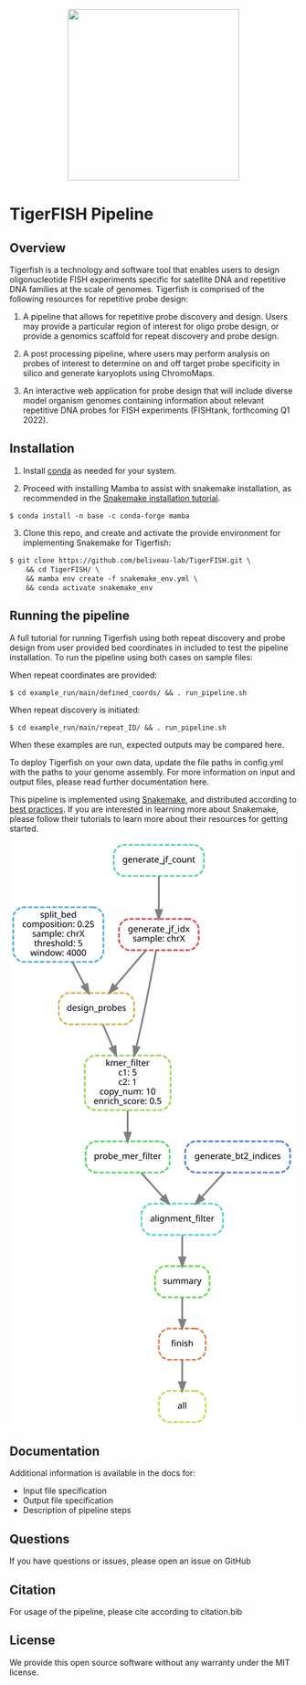 
<p align="center">
  <img width="300" height="300" src="https://user-images.githubusercontent.com/46250421/132409143-8072bc08-c21f-407d-bc58-9019701a0c7f.png">
</p>

# TigerFISH Pipeline

## Overview

Tigerfish is a technology and software tool that enables users to design oligonucleotide FISH experiments specific for satellite DNA and repetitive DNA families at the scale of genomes. Tigerfish is comprised of the following resources for repetitive probe design:

1. A pipeline that allows for repetitive probe discovery and design. Users may provide a particular region of interest for oligo probe design, or provide a genomics scaffold for repeat discovery and probe design.

2. A post processing pipeline, where users may perform analysis on probes of interest to determine on and off target probe specificity in silico and generate karyoplots using ChromoMaps.

3. An interactive web application for probe design that will include diverse model organism genomes containing information about relevant repetitive DNA probes for FISH experiments (FISHtank, forthcoming Q1 2022).  

## Installation

1. Install [conda](https://docs.conda.io/en/latest/miniconda.html) as needed for your system.

2. Proceed with installing Mamba to assist with snakemake installation, as recommended in the [Snakemake installation tutorial](https://snakemake.readthedocs.io/en/stable/getting_started/installation.html#installation-via-conda-mamba).

```
$ conda install -n base -c conda-forge mamba
```

3. Clone this repo, and create and activate the provide environment for implementing Snakemake for Tigerfish:

```
$ git clone https://github.com/beliveau-lab/TigerFISH.git \
    && cd TigerFISH/ \
    && mamba env create -f snakemake_env.yml \
    && conda activate snakemake_env
```

## Running the pipeline

A full tutorial for running Tigerfish using both repeat discovery and probe design from user provided bed coordinates in included to test the pipeline installation. To run the pipeline using both cases on sample files:

When repeat coordinates are provided:

```
$ cd example_run/main/defined_coords/ && . run_pipeline.sh
```

When repeat discovery is initiated:

```
$ cd example_run/main/repeat_ID/ && . run_pipeline.sh
```

When these examples are run, expected outputs may be compared here.

To deploy Tigerfish on your own data,  update the file paths in config.yml with the paths to your genome assembly. For more information on input and output files, please read further documentation here.

This pipeline is implemented using [Snakemake](https://snakemake.readthedocs.io/en/stable/index.html), and distributed according to [best practices](https://snakemake.readthedocs.io/en/stable/snakefiles/deployment.html). If you are interested in learning more about Snakemake, please follow their tutorials to learn more about their resources for getting started. 

![Tigerfish Pipeline](docs/img/defined_coords_pipeline.svg)

## Documentation

Additional information is available in the docs for:

* Input file specification
* Output file specification
* Description of pipeline steps

## Questions

If you have questions or issues, please open an issue on GitHub

## Citation

For usage of the pipeline, please cite according to citation.bib

## License

We provide this open source software without any warranty under the MIT license.

